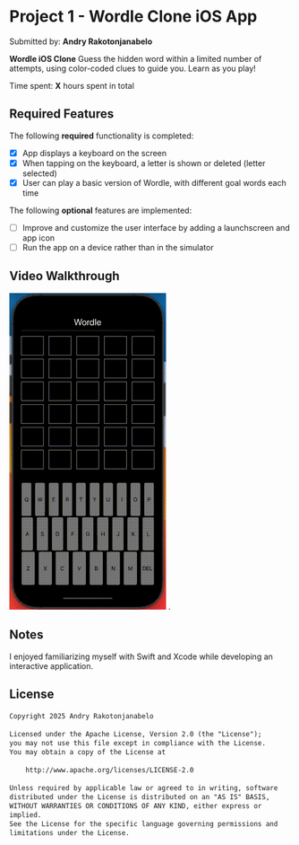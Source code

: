 # Project 1 - Wordle Clone iOS App

Submitted by: **Andry Rakotonjanabelo**

**Wordle iOS Clone** Guess the hidden word within a limited number of attempts, using color-coded clues to guide you. Learn as you play!

Time spent: **X** hours spent in total

## Required Features

The following **required** functionality is completed:

- [x] App displays a keyboard on the screen
- [x] When tapping on the keyboard, a letter is shown or deleted (letter selected)
- [x] User can play a basic version of Wordle, with different goal words each time

The following **optional** features are implemented:

- [ ] Improve and customize the user interface by adding a launchscreen and app icon
- [ ] Run the app on a device rather than in the simulator

## Video Walkthrough

![Demo](Andry-Wordle-Demo.gif) .


## Notes

I enjoyed familiarizing myself with Swift and Xcode while developing an interactive application. 

## License

    Copyright 2025 Andry Rakotonjanabelo 
    
    Licensed under the Apache License, Version 2.0 (the "License");
    you may not use this file except in compliance with the License.
    You may obtain a copy of the License at

        http://www.apache.org/licenses/LICENSE-2.0

    Unless required by applicable law or agreed to in writing, software
    distributed under the License is distributed on an "AS IS" BASIS,
    WITHOUT WARRANTIES OR CONDITIONS OF ANY KIND, either express or implied.
    See the License for the specific language governing permissions and
    limitations under the License.
